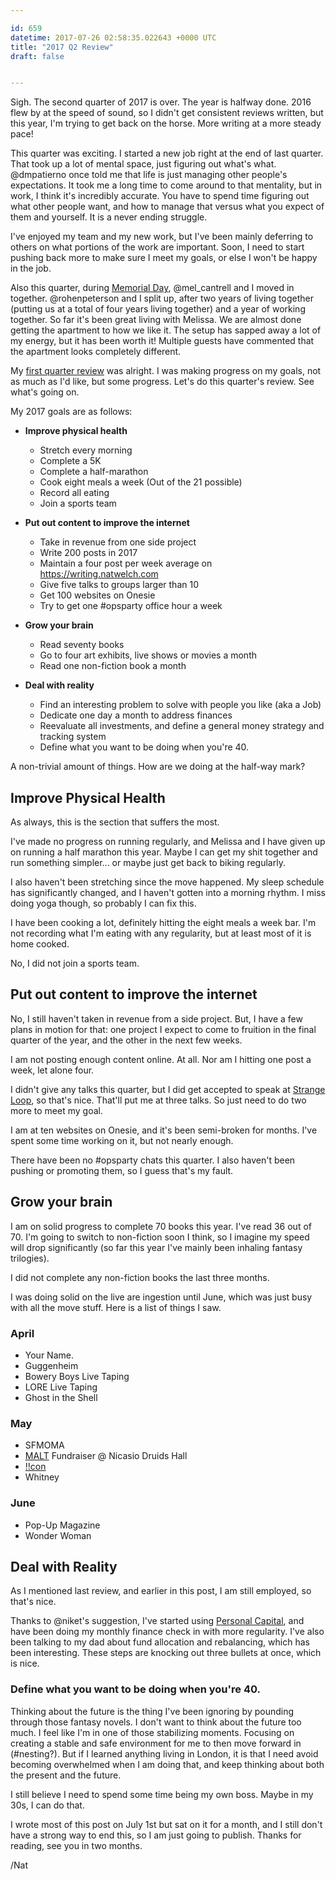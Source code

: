 ```yaml
---

id: 659
datetime: 2017-07-26 02:58:35.022643 +0000 UTC
title: "2017 Q2 Review"
draft: false


---
```


Sigh. The second quarter of 2017 is over. The year is halfway done. 2016 flew by at the speed of sound, so I didn't get consistent reviews written, but this year, I'm trying to get back on the horse. More writing at a more steady pace!

This quarter was exciting. I started a new job right at the end of last quarter. That took up a lot of mental space, just figuring out what's what. @dmpatierno once told me that life is just managing other people's expectations. It took me a long time to come around to that mentality, but in work, I think it's incredibly accurate. You have to spend time figuring out what other people want, and how to manage that versus what you expect of them and yourself. It is a never ending struggle. 

I've enjoyed my team and my new work, but I've been mainly deferring to others on what portions of the work are important. Soon, I need to start pushing back more to make sure I meet my goals, or else I won't be happy in the job.

Also this quarter, during [Memorial Day](https://en.wikipedia.org/wiki/Memorial_Day), @mel_cantrell and I moved in together. @rohenpeterson and I split up, after two years of living together (putting us at a total of four years living together) and a year of working together. So far it's been great living with Melissa. We are almost done getting the apartment to how we like it. The setup has sapped away a lot of my energy, but it has been worth it! Multiple guests have commented that the apartment looks completely different.

My [first quarter review](https://writing.natwelch.com/post/649) was alright. I was making progress on my goals, not as much as I'd like, but some progress. Let's do this quarter's review. See what's going on.

My 2017 goals are as follows:

 * **Improve physical health**
   * Stretch every morning
   * Complete a 5K
   * Complete a half-marathon
   * Cook eight meals a week (Out of the 21 possible)
   * Record all eating
   * Join a sports team 

 * **Put out content to improve the internet**
   * Take in revenue from one side project
   * Write 200 posts in 2017
   * Maintain a four post per week average on https://writing.natwelch.com
   * Give five talks to groups larger than 10
   * Get 100 websites on Onesie
   * Try to get one #opsparty office hour a week

 * **Grow your brain**
   * Read seventy books
   * Go to four art exhibits, live shows or movies a month
   * Read one non-fiction book a month

 * **Deal with reality**
   * Find an interesting problem to solve with people you like (aka a Job)
   * Dedicate one day a month to address finances
   * Reevaluate all investments, and define a general money strategy and tracking system
   * Define what you want to be doing when you're 40.

A non-trivial amount of things. How are we doing at the half-way mark?

## Improve Physical Health

As always, this is the section that suffers the most. 

I've made no progress on running regularly, and Melissa and I have given up on running a half marathon this year. Maybe I can get my shit together and run something simpler... or maybe just get back to biking regularly.

I also haven't been stretching since the move happened. My sleep schedule has significantly changed, and I haven't gotten into a morning rhythm. I miss doing yoga though, so probably I can fix this.

I have been cooking a lot, definitely hitting the eight meals a week bar. I'm not recording what I'm eating with any regularity, but at least most of it is home cooked.

No, I did not join a sports team.

## Put out content to improve the internet

No, I still haven't taken in revenue from a side project. But, I have a few plans in motion for that: one project I expect to come to fruition in the final quarter of the year, and the other in the next few weeks.

I am not posting enough content online. At all. Nor am I hitting one post a week, let alone four.

I didn't give any talks this quarter, but I did get accepted to speak at [Strange Loop](https://www.thestrangeloop.com/), so that's nice. That'll put me at three talks. So just need to do two more to meet my goal.

I am at ten websites on Onesie, and it's been semi-broken for months. I've spent some time working on it, but not nearly enough. 

There have been no #opsparty chats this quarter. I also haven't been pushing or promoting them, so I guess that's my fault.

## Grow your brain

I am on solid progress to complete 70 books this year. I've read 36 out of 70. I'm going to switch to non-fiction soon I think, so I imagine my speed will drop significantly (so far this year I've mainly been inhaling fantasy trilogies).

I did not complete any non-fiction books the last three months.

I was doing solid on the live are ingestion until June, which was just busy with all the move stuff. Here is a list of things I saw.

### April

- Your Name.
- Guggenheim
- Bowery Boys Live Taping
- LORE Live Taping
- Ghost in the Shell

### May

- SFMOMA
- [MALT](https://www.malt.org/) Fundraiser @ Nicasio Druids Hall
- [!!con](http://bangbangcon.com/)
- Whitney

### June

- Pop-Up Magazine
- Wonder Woman

## Deal with Reality

As I mentioned last review, and earlier in this post, I am still employed, so that's nice.

Thanks to @niket's suggestion, I've started using [Personal Capital](https://www.personalcapital.com/), and have been doing my monthly finance check in with more regularity. I've also been talking to my dad about fund allocation and rebalancing, which has been interesting. These steps are knocking out three bullets at once, which is nice.

### Define what you want to be doing when you're 40.

Thinking about the future is the thing I've been ignoring by pounding through those fantasy novels. I don't want to think about the future too much. I feel like I'm in one of those stabilizing moments. Focusing on creating a stable and safe environment for me to then move forward in (#nesting?). But if I learned anything living in London, it is that I need avoid becoming overwhelmed when I am doing that, and keep thinking about both the present and the future.

I still believe I need to spend some time being my own boss. Maybe in my 30s, I can do that.

I wrote most of this post on July 1st but sat on it for a month, and I still don't have a strong way to end this, so I am just going to publish. Thanks for reading, see you in two months.

/Nat
